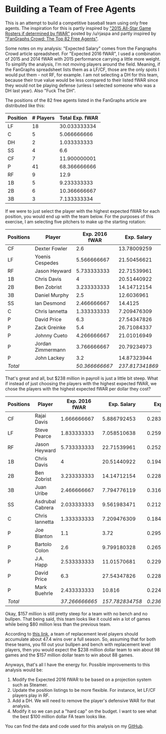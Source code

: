 # Building a Team of Free Agents

This is an attempt to build a competitive baseball team using only free agents. The inspiration for this is partly inspired by ["2015 All-Star Game Rosters if determined by fWAR"](https://www.reddit.com/r/baseball/comments/34xw91/2015_allstar_game_rosters_if_determined_by_fwar/) posted by /u/rjaspa and partly inspired by ["FanGraphs Crowd: The Top 82 Free Agents"](http://www.fangraphs.com/blogs/fangraphs-crowd-the-top-82-free-agents/).

Some notes on my analysis: "Expected Salary" comes from the Fangraphs Crowd article spreadsheet. For "Expected 2016 fWAR", I used a combination of 2015 and 2014 fWAR with 2015 performance carrying a little more weight. To simplify the analysis, I'm not moving players around the field. Meaning, if the FanGraphs spreadsheet lists them as a LF/CF, those are the only spots I would put them - not RF, for example. I am not selecting a DH for this team, because their true value would be less compared to their listed fWAR since they would not be playing defense (unless I selected someone who was a DH last year). Also "Fuck The DH".

The positions of the 82 free agents listed in the FanGraphs article are distributed like this:

| Position                        | # Players                       | Total Exp. fWAR                 |
|---------------------------------|---------------------------------|---------------------------------|
| LF                              | 18                              | 30.033333334                    |
| C                               | 5                               | 5.066666666                     |
| DH                              | 2                               | 1.033333333                     |
| SS                              | 4                               | 6.6                             |
| CF                              | 7                               | 11.900000001                    |
| P                               | 41                              | 68.366666666                    |
| RF                              | 9                               | 12.9                            |
| 1B                              | 5                               | 9.233333333                     |
| 2B                              | 6                               | 10.366666667                    |
| 3B                              | 3                               | 7.133333334                     |


If we were to just select the player with the highest expected fWAR for each position, you would end up with the team below. For the purposes of this exercise, I am selecting five pitchers to make up the starting rotation:

| Positions               | Player                  | Exp. 2016 fWAR          | Exp. Salary             |
|-------------------------|-------------------------|-------------------------|-------------------------|
| CF                      | Dexter Fowler           | 2.6                     | 13.78009259             |
| LF                      | Yoenis Cespedes         | 5.566666667             | 21.50456621             |
| RF                      | Jason Heyward           | 5.733333333             | 22.71539961             |
| 1B                      | Chris Davis             | 4                       | 20.51440922             |
| 2B                      | Ben Zobrist             | 3.233333333             | 14.14712154             |
| 3B                      | Daniel Murphy           | 2.5                     | 12.6036961              |
| SS                      | Ian Desmond             | 2.466666667             | 14.4125                 |
| C                       | Chris Iannetta          | 1.333333333             | 7.209476309             |
| P                       | David Price             | 6.3                     | 27.54347826             |
| P                       | Zack Greinke            | 5.4                     | 26.71084337             |
| P                       | Johnny Cueto            | 4.266666667             | 21.01016949             |
| P                       | Jordan Zimmermann       | 3.766666667             | 20.79234973             |
| P                       | John Lackey             | 3.2                     | 14.87323944             |
| *Total*                 |                         | *50.366666667*          | *237.817341869*         |


That's great and all, but $238 million in payroll is just a little bit steep. What if instead of just choosing the players with the highest expected fWAR, we chose the players with the highest expected fWAR per dollar they cost?

| Positions          | Player             | Exp. 2016 fWAR     | Exp. Salary        | Exp. Wins/$        |
|--------------------|--------------------|--------------------|--------------------|--------------------|
| CF                 | Rajai Davis        | 1.666666667        | 5.886792453        | 0.283119658        |
| LF                 | Steve Pearce       | 1.833333333        | 7.058510638        | 0.259733735        |
| RF                 | Jason Heyward      | 5.733333333        | 22.71539961        | 0.252398524        |
| 1B                 | Chris Davis        | 4                  | 20.51440922        | 0.194984899        |
| 2B                 | Ben Zobrist        | 3.233333333        | 14.14712154        | 0.228550615        |
| 3B                 | Juan Uribe         | 2.466666667        | 7.794776119        | 0.316451253        |
| SS                 | Asdrubal Cabrera   | 2.033333333        | 9.561983471        | 0.212647652        |
| C                  | Chris Iannetta     | 1.333333333        | 7.209476309        | 0.184941773        |
| P                  | Joe Blanton        | 1.1                | 3.72               | 0.295698925        |
| P                  | Bartolo Colon      | 2.6                | 9.799180328        | 0.265328315        |
| P                  | J.A. Happ          | 2.533333333        | 11.01570681        | 0.229974651        |
| P                  | David Price        | 6.3                | 27.54347826        | 0.228729282        |
| P                  | Mark Buehrle       | 2.433333333        | 10.816             | 0.224975345        |
| *Total*            |                    | *37.266666665*     | *157.782834758*    | *0.236189612908*   |

Okay, $157 million is still pretty steep for a team with no bench and no bullpen. That being said, this team looks like it could win a lot of games while being $80 million less than the previous team.

According to [this link](http://www.fangraphs.com/library/misc/war/replacement-level/), a team of replacement level players should accumulate about 47.4 wins over a full season. So, assuming that for both these teams, you fill out your bullpen and bench with replacement level players, then you would expect the $238 million dollar team to win about 98 games and the $157 million dollar team to win about 88 games.

Anyways, that's all I have the energy for. Possible improvements to this analysis would be:

1. Modify the Expected 2016 fWAR to be based on a projection system such as Steamer.
2. Update the position listings to be more flexible. For instance, let LF/CF players play in RF.
3. Add a DH. We will need to remove the player's defensive WAR for that analysis.
4. Modify it so we can put a "hard cap" on the budget. I want to see what the best $100 million dollar FA team looks like.

You can find the data and code used for this analysis on my [GitHub](https://github.com/ktarrant/freeAgents).